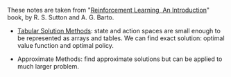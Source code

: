 These notes are taken from "[Reinforcement Learning, An Introduction](https://drive.google.com/drive/folders/1ajaJrIBe5KtsdnN_EKiMtiTREWw2_Qh6)" book, by R. S. Sutton and A. G. Barto. 


- [Tabular Solution Methods](MD/tabular_solution_methods/README.MD): state and action spaces are small enough to be represented as arrays and tables. We can find exact solution: optimal value function and optimal policy. 

- Approximate Methods: find approximate solutions but can be applied to much larger problem.



